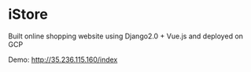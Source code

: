 # iStore

Built online shopping website using Django2.0 + Vue.js and deployed on GCP  

Demo: http://35.236.115.160/index
